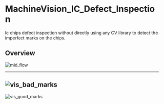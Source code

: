 # MachineVision_IC_Defect_Inspection
Ic chips defect inspection without directly using any CV library to detect the imperfect marks on the chips. 
## Overview 
![mid_flow](https://user-images.githubusercontent.com/69750888/207832813-c1c4161c-33b1-4def-9fe0-965caf32f593.png)

----
![vis_bad_marks](https://user-images.githubusercontent.com/69750888/207832478-c7394b23-9d50-400b-ae2f-7f07fc5f456a.PNG)
----

![vis_good_marks](https://user-images.githubusercontent.com/69750888/207832506-7414441b-6dbf-4cd8-bb14-075292bd1e15.PNG)